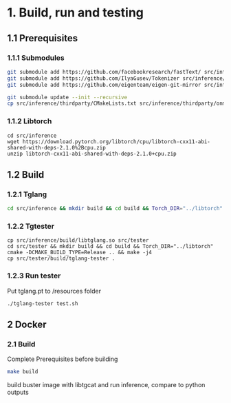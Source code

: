 # 1. Build, run and testing
## 1.1 Prerequisites
### 1.1.1 Submodules
```bash
git submodule add https://github.com/facebookresearch/fastText/ src/inference/thirdparty/fasttext
git submodule add https://github.com/IlyaGusev/Tokenizer src/inference/thirdparty/onmt
git submodule add https://github.com/eigenteam/eigen-git-mirror src/inference/thirdparty/eigen

git submodule update --init --recursive
cp src/inference/thirdparty/CMakeLists.txt src/inference/thirdparty/onmt/CMakeLists.txt 
```
### 1.1.2 Libtorch
```
cd src/inference
wget https://download.pytorch.org/libtorch/cpu/libtorch-cxx11-abi-shared-with-deps-2.1.0%2Bcpu.zip
unzip libtorch-cxx11-abi-shared-with-deps-2.1.0+cpu.zip
```
## 1.2 Build
### 1.2.1 Tglang
```bash
cd src/inference && mkdir build && cd build && Torch_DIR="../libtorch" cmake -DCMAKE_BUILD_TYPE=Release .. && make -j4
```
### 1.2.2 Tgtester
```
cp src/inference/build/libtglang.so src/tester
cd src/tester && mkdir build && cd build && Torch_DIR="../libtorch" cmake -DCMAKE_BUILD_TYPE=Release .. && make -j4
cp src/tester/build/tglang-tester .
```
### 1.2.3 Run tester
Put tglang.pt to /resources folder

```
./tglang-tester test.sh
```

## 2 Docker
### 2.1 Build
Complete Prerequisites before building

```bash
make build
```
build buster image with libtgcat and run inference, compare to python outputs